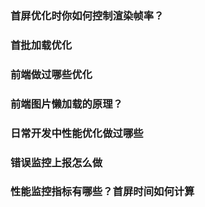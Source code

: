 ### 首屏优化时你如何控制渲染帧率？

### 首批加载优化

### 前端做过哪些优化

### 前端图片懒加载的原理？

### 日常开发中性能优化做过哪些

### 错误监控上报怎么做

### 性能监控指标有哪些？首屏时间如何计算